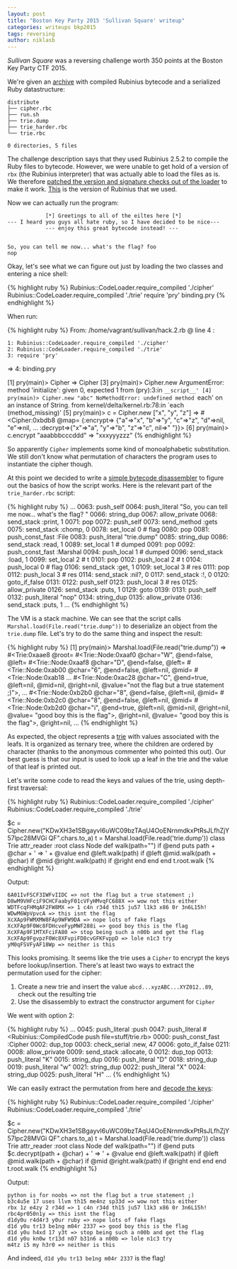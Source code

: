 ```yaml
---
layout: post
title: "Boston Key Party 2015 'Sullivan Square' writeup"
categories: writeups bkp2015
tags: reversing
author: niklasb
---
```


*Sullivan Square* was a reversing challenge worth 350 points at the Boston Key Party
CTF 2015.

We're given an
[archive](https://github.com/kitctf/writeups/raw/master/bkp2015/sullivan_square/trieharder.tar.gz.584eb2259dfcabe769faffa96b151020)
with compiled Rubinius bytecode and a serialized Ruby datastructure:

    distribute
    ├── cipher.rbc
    ├── run.sh
    ├── trie.dump
    ├── trie_harder.rbc
    └── trie.rbc

    0 directories, 5 files

The challenge description says that they used Rubinius 2.5.2 to compile the
Ruby files to bytecode. However, we were unable to get hold of a version of `rbx`
(the Rubinius interpreter) that was actually able to load the files as is. We
therefore
[patched the version and signature checks out of the loader](https://github.com/kitctf/writeups/blob/master/bkp2015/sullivan_square/rubinius-loader.patch)
to make it work.
[This](https://github.com/rubinius/rubinius/tree/40040f9956833ac13774d745e961c743eeeefcbb)
is the version of Rubinius that we used.

Now we can actually run the program:

                [*] Greetings to all of the eiltes here [*]
    --- I heard you guys all hate ruby, so I have decided to be nice---
                --- enjoy this great bytecode instead! ---


    So, you can tell me now... what's the flag? foo
    nop

Okay, let's see what we can figure out just by loading the two classes and
entering a nice shell:

{% highlight ruby %}
Rubinius::CodeLoader.require_compiled './cipher'
Rubinius::CodeLoader.require_compiled './trie'
require 'pry'
binding.pry
{% endhighlight %}

When run:

{% highlight ruby %}
From: /home/vagrant/sullivan/hack.2.rb @ line 4 :

    1: Rubinius::CodeLoader.require_compiled './cipher'
    2: Rubinius::CodeLoader.require_compiled './trie'
    3: require 'pry'
 => 4: binding.pry

[1] pry(main)> Cipher
=> Cipher
[3] pry(main)> Cipher.new
ArgumentError: method 'initialize': given 0, expected 1
from (pry):3:in `__script__'
[4] pry(main)> Cipher.new "abc"
NoMethodError: undefined method `each' on an instance of String.
from kernel/delta/kernel.rb:78:in `each (method_missing)'
[5] pry(main)> c = Cipher.new ["x", "y", "z"]
=> #<Cipher:0xbdb8
 @map=
  {:encrypt=>
    {"a"=>"x",
     "b"=>"y",
     "c"=>"z",
     "d"=>nil,
     "e"=>nil,
     ...
   :decrypt=>{"x"=>"a", "y"=>"b", "z"=>"c", nil=>" "}}>
[6] pry(main)> c.encrypt "aaabbbcccddd"
=> "xxxyyyzzz"
{% endhighlight %}

So apparently `Cipher` implements some kind of monoalphabetic
substitution. We still don't know what permutation of characters the program
uses to instantiate the cipher though.

At this point we decided to write a [simple bytecode
disassembler](https://github.com/niklasb/rbx-disas) to figure out the basics of
how the script works. Here is the relevant part of the `trie_harder.rbc`
script:

{% highlight ruby %}
...
0063:  push_self
0064:  push_literal        "So, you can tell me now... what's the flag? "
0066:  string_dup
0067:  allow_private
0068:  send_stack          :print, 1
0071:  pop
0072:  push_self
0073:  send_method         :gets
0075:  send_stack          :chomp, 0
0078:  set_local           0    # flag
0080:  pop
0081:  push_const_fast     :File
0083:  push_literal        "trie.dump"
0085:  string_dup
0086:  send_stack          :read, 1
0089:  set_local           1    # dumped
0091:  pop
0092:  push_const_fast     :Marshal
0094:  push_local          1    # dumped
0096:  send_stack          :load, 1
0099:  set_local           2    # t
0101:  pop
0102:  push_local          2    # t
0104:  push_local          0    # flag
0106:  send_stack          :get, 1
0109:  set_local           3    # res
0111:  pop
0112:  push_local          3    # res
0114:  send_stack          :nil?, 0
0117:  send_stack          :!, 0
0120:  goto_if_false       0131:
0122:  push_self
0123:  push_local          3    # res
0125:  allow_private
0126:  send_stack          :puts, 1
0129:  goto                0139:
0131:  push_self
0132:  push_literal        "nop"
0134:  string_dup
0135:  allow_private
0136:  send_stack          :puts, 1
...
{% endhighlight %}

The VM is a stack machine. We can see that the script calls
`Marshal.load(File.read("trie.dump"))` to deserialize an object from the
`trie.dump` file. Let's try to do the same thing and inspect the result:

{% highlight ruby %}
[1] pry(main)> Marshal.load(File.read("trie.dump"))
=> #<Trie:0xaae8
 @root=
  #<Trie::Node:0xaaf0
   @char="W",
   @end=false,
   @left=
    #<Trie::Node:0xaaf8
     @char="D",
     @end=false,
     @left=
      #<Trie::Node:0xab00
       @char="6",
       @end=false,
       @left=nil,
       @mid=
        #<Trie::Node:0xab18
...
                                    #<Trie::Node:0xac28
                                     @char="C",
                                     @end=true,
                                     @left=nil,
                                     @mid=nil,
                                     @right=nil,
                                     @value="not the flag but a true statement ;)">,
...
                                       #<Trie::Node:0xb2b0
                                        @char="8",
                                        @end=false,
                                        @left=nil,
                                        @mid=
                                         #<Trie::Node:0xb2c0
                                          @char="8",
                                          @end=false,
                                          @left=nil,
                                          @mid=
                                           #<Trie::Node:0xb2d0
                                            @char="i",
                                            @end=true,
                                            @left=nil,
                                            @mid=nil,
                                            @right=nil,
                                            @value=
                                             "good boy this is the flag">,
                                          @right=nil,
                                          @value=
                                           "good boy this is the flag">,
                                        @right=nil,
...
{% endhighlight %}

As expected, the object represents a [trie](http://en.wikipedia.org/wiki/Trie)
with values associated with the leafs. It is organized as ternary tree, where the
children are ordered by character (thanks to the anonymous commenter who
pointed this out). Our best guess is that our input is
used to look up a leaf in the trie and the value of that leaf is printed out.

Let's write some code to read the keys and values of the trie, using
depth-first traversal:

{% highlight ruby %}
Rubinius::CodeLoader.require_compiled './cipher'
Rubinius::CodeLoader.require_compiled './trie'

$c = Cipher.new("KDwXH3e1SBgayvI6uWC09bzTAqU4OoENrnmdkxPtRsJLfhZjY57lpc28MVGi QF".chars.to_a)
t = Marshal.load(File.read('trie.dump'))
class Trie
  attr_reader :root
  class Node
    def walk(path="")
      if @end
        puts path + @char + ' => ' + @value
      end
      @left.walk(path) if @left
      @mid.walk(path + @char) if @mid
      @right.walk(path) if @right
    end
  end
end
t.root.walk
{% endhighlight %}

Output:

    6A01IvFSCF3IWFvIIDC => not the flag but a true statement ;)
    D8wM9VHFciF9CHCFaabyF01cVFyHMvqFC688X => wow not this either
    WDTFcqFHMqAF2FW8MX => 1 c4n r34d th15 ju57 l1k3 x86 0r 3n6L15h!
    WDwM6WpVpvcA => this isnt the flag
    XcXAp9FWMXMW8FAp9WFW9DA => nope lots of fake flags
    XcXFAp9F0Wc8FDHcveFypMWF288i => good boy this is the flag
    XcXFAp9F1MTXFciFA80 => stop being such a n00b and get the flag
    XcXFAp9FgvpzF0Wc8XFvpiFD8cvGFKFvppD => lole n1c3 try
    yM0qFSVFyAF18Wp => neither is this

This looks promising. It seems like the trie uses a `Cipher` to encrypt the
keys before lookup/insertion. There's at least two ways to extract the
permutation used for the cipher:

1. Create a new trie and insert the value `abcd...xyzABC...XYZ012..89`, check
  out the resulting trie
2. Use the disassembly to extract the constructor argument for `Cipher`

We went with option 2:

{% highlight ruby %}
...
0045:  push_literal        :push
0047:  push_literal        #<Rubinius::CompiledCode push file=stuff/trie.rb>
    0000:  push_const_fast     :Cipher
    0002:  dup_top
    0003:  check_serial        :new, 47
    0006:  goto_if_false       0211:
    0008:  allow_private
    0009:  send_stack          :allocate, 0
    0012:  dup_top
    0013:  push_literal        "K"
    0015:  string_dup
    0016:  push_literal        "D"
    0018:  string_dup
    0019:  push_literal        "w"
    0021:  string_dup
    0022:  push_literal        "X"
    0024:  string_dup
    0025:  push_literal        "H"
    ...
{% endhighlight %}

We can easily extract the permutation from here and [decode the
keys](https://github.com/kitctf/writeups/blob/master/bkp2015/sullivan_square/hack.rb):

{% highlight ruby %}
Rubinius::CodeLoader.require_compiled './cipher'
Rubinius::CodeLoader.require_compiled './trie'

$c = Cipher.new("KDwXH3e1SBgayvI6uWC09bzTAqU4OoENrnmdkxPtRsJLfhZjY57lpc28MVGi QF".chars.to_a)
t = Marshal.load(File.read('trie.dump'))
class Trie
  attr_reader :root
  class Node
    def walk(path="")
      if @end
        puts $c.decrypt(path + @char) + ' => ' + @value
      end
      @left.walk(path) if @left
      @mid.walk(path + @char) if @mid
      @right.walk(path) if @right
    end
  end
end
t.root.walk
{% endhighlight %}

Output:

    python is for noobs => not the flag but a true statement ;)
    b3c4u5e 17 uses llvm th15 me4nz sp33d => wow not this either
    rbx 1z e4zy 2 r34d => 1 c4n r34d th15 ju57 l1k3 x86 0r 3n6L15h!
    rbc4pr050n1y => this isnt the flag
    d1dy0u r4d4r3 y0ur ruby => nope lots of fake flags
    d1d y0u tr13 be1ng m04r 2337 => good boy this is the flag
    d1d y0u h4xd 17 y3t => stop being such a n00b and get the flag
    d1d y0u kn0w tr13d n07 b31n6 a n00b => lole n1c3 try
    m4tz i5 my h3r0 => neither is this

And indeed, `d1d y0u tr13 be1ng m04r 2337` is the flag!
